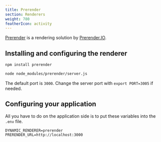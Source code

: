 ```yaml
---
title: Prerender
section: Renderers
weight: 780
featherIcon: activity
---
```


[Prerender](https://github.com/prerender/prerender) is a rendering solution by [Prerender.IO](https://prerender.io/).

## Installing and configuring the renderer

```bash
npm install prerender
```

```bash
node node_modules/prerender/server.js
```

The default port is `3000`. Change the server port with `export PORT=3005` if needed.

## Configuring your application

All you have to do on the application side is to put these variables into the `.env` file.

```
DYNAMIC_RENDERER=prerender
PRERENDER_URL=http://localhost:3000
```
